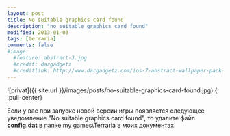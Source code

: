 ```yaml
---
layout: post
title: No suitable graphics card found
description: "no suitable graphics card found"
modified: 2013-01-03
tags: [terraria]
comments: false
#image:
  #feature: abstract-3.jpg
  #credit: dargadgetz
  #creditlink: http://www.dargadgetz.com/ios-7-abstract-wallpaper-pack-for-iphone-5-and-ipod-touch-retina/
---
```


![privat]({{ site.url }}/images/posts/no-suitable-graphics-card-found.jpg)
{: .pull-center}


Если у вас при запуске новой версии игры появляется следующее уведомление "No suitable graphics card found", то удалите файл **config.dat** в папке my games\Terraria в моих документах.
